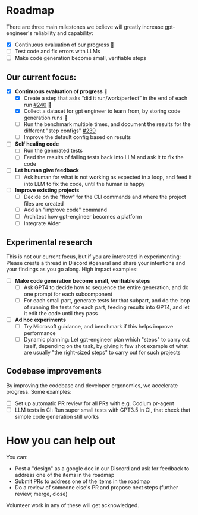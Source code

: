 # Roadmap

There are three main milestones we believe will greatly increase gpt-engineer's reliability and capability:
- [x] Continuous evaluation of our progress 🎉
- [ ] Test code and fix errors with LLMs
- [ ] Make code generation become small, verifiable steps

## Our current focus:

- [x] **Continuous evaluation of progress 🎉**
  - [x] Create a step that asks “did it run/work/perfect” in the end of each run [#240](https://github.com/AntonOsika/gpt-engineer/issues/240) 🎉
  - [x] Collect a dataset for gpt engineer to learn from, by storing code generation runs 🎉
  - [ ] Run the benchmark multiple times, and document the results for the different "step configs" [#239](https://github.com/AntonOsika/gpt-engineer/issues/239)
  - [ ] Improve the default config based on results
- [ ] **Self healing code**
  - [ ] Run the generated tests
  - [ ] Feed the results of failing tests back into LLM and ask it to fix the code
- [ ] **Let human give feedback**
  - [ ] Ask human for what is not working as expected in a loop, and feed it into LLM to fix the code, until the human is happy
- [ ] **Improve existing projects**
  - [ ] Decide on the "flow" for the CLI commands and where the project files are created
  - [ ] Add an "improve code" command
  - [ ] Architect how gpt-engineer becomes a platform
  - [ ] Integrate Aider

## Experimental research
This is not our current focus, but if you are interested in experimenting: Please
create a thread in Discord #general and share your intentions and your findings as you
go along. High impact examples:
- [ ] **Make code generation become small, verifiable steps**
  - [ ] Ask GPT4 to decide how to sequence the entire generation, and do one
  prompt for each subcomponent
  - [ ] For each small part, generate tests for that subpart, and do the loop of running the tests for each part, feeding
results into GPT4, and let it edit the code until they pass
- [ ] **Ad hoc experiments**
  - [ ] Try Microsoft guidance, and benchmark if this helps improve performance
  - [ ] Dynamic planning: Let gpt-engineer plan which "steps" to carry out itself, depending on the
task, by giving it few shot example of what are usually "the right-sized steps" to carry
out for such projects

## Codebase improvements
By improving the codebase and developer ergonomics, we accelerate progress. Some examples:
- [ ] Set up automatic PR review for all PRs with e.g. Codium pr-agent
- [ ] LLM tests in CI: Run super small tests with GPT3.5 in CI, that check that simple code generation still works

# How you can help out

You can:

- Post a "design" as a google doc in our Discord and ask for feedback to address one of the items in the roadmap
- Submit PRs to address one of the items in the roadmap
- Do a review of someone else's PR and propose next steps (further review, merge, close)

Volunteer work in any of these will get acknowledged.
